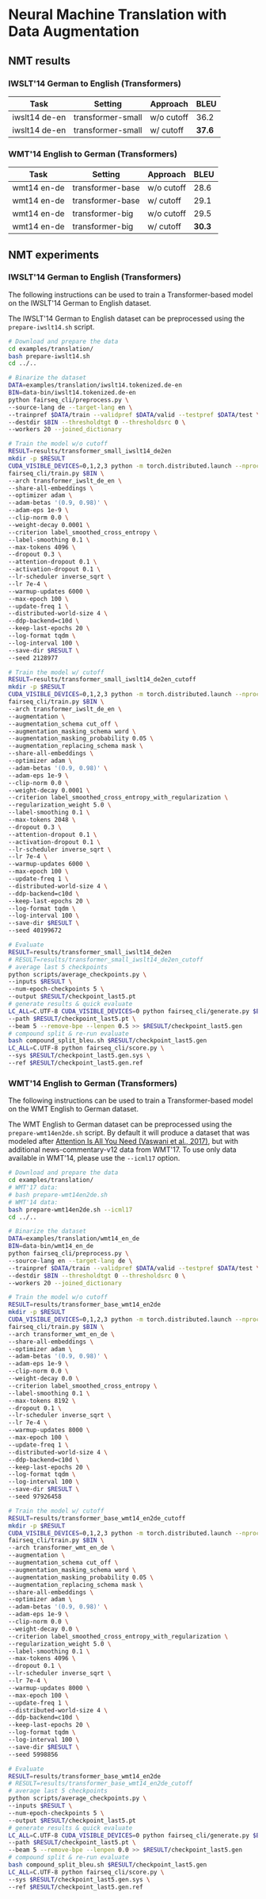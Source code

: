 # Neural Machine Translation with Data Augmentation

## NMT results

### IWSLT'14 German to English (Transformers)
| Task          | Setting           | Approach   | BLEU     |
|---------------|-------------------|------------|----------|
| iwslt14 de-en | transformer-small | w/o cutoff | 36.2     |
| iwslt14 de-en | transformer-small | w/ cutoff  | **37.6** |

### WMT'14 English to German (Transformers)

| Task          | Setting           | Approach   | BLEU     |
|---------------|-------------------|------------|----------|
| wmt14 en-de   | transformer-base  | w/o cutoff | 28.6     |
| wmt14 en-de   | transformer-base  | w/ cutoff  | 29.1     |
| wmt14 en-de   | transformer-big   | w/o cutoff | 29.5     |
| wmt14 en-de   | transformer-big   | w/ cutoff  | **30.3** |

## NMT experiments

### IWSLT'14 German to English (Transformers)
The following instructions can be used to train a Transformer-based model on the IWSLT'14 German to English dataset.

The IWSLT'14 German to English dataset can be preprocessed using the `prepare-iwslt14.sh` script.

```bash
# Download and prepare the data
cd examples/translation/
bash prepare-iwslt14.sh
cd ../..

# Binarize the dataset
DATA=examples/translation/iwslt14.tokenized.de-en
BIN=data-bin/iwslt14.tokenized.de-en
python fairseq_cli/preprocess.py \
--source-lang de --target-lang en \
--trainpref $DATA/train --validpref $DATA/valid --testpref $DATA/test \
--destdir $BIN --thresholdtgt 0 --thresholdsrc 0 \
--workers 20 --joined_dictionary

# Train the model w/o cutoff
RESULT=results/transformer_small_iwslt14_de2en
mkdir -p $RESULT
CUDA_VISIBLE_DEVICES=0,1,2,3 python -m torch.distributed.launch --nproc_per_node=4 \
fairseq_cli/train.py $BIN \
--arch transformer_iwslt_de_en \
--share-all-embeddings \
--optimizer adam \
--adam-betas '(0.9, 0.98)' \
--adam-eps 1e-9 \
--clip-norm 0.0 \
--weight-decay 0.0001 \
--criterion label_smoothed_cross_entropy \
--label-smoothing 0.1 \
--max-tokens 4096 \
--dropout 0.3 \
--attention-dropout 0.1 \
--activation-dropout 0.1 \
--lr-scheduler inverse_sqrt \
--lr 7e-4 \
--warmup-updates 6000 \
--max-epoch 100 \
--update-freq 1 \
--distributed-world-size 4 \
--ddp-backend=c10d \
--keep-last-epochs 20 \
--log-format tqdm \
--log-interval 100 \
--save-dir $RESULT \
--seed 2128977

# Train the model w/ cutoff
RESULT=results/transformer_small_iwslt14_de2en_cutoff
mkdir -p $RESULT
CUDA_VISIBLE_DEVICES=0,1,2,3 python -m torch.distributed.launch --nproc_per_node=4 \
fairseq_cli/train.py $BIN \
--arch transformer_iwslt_de_en \
--augmentation \
--augmentation_schema cut_off \
--augmentation_masking_schema word \
--augmentation_masking_probability 0.05 \
--augmentation_replacing_schema mask \
--share-all-embeddings \
--optimizer adam \
--adam-betas '(0.9, 0.98)' \
--adam-eps 1e-9 \
--clip-norm 0.0 \
--weight-decay 0.0001 \
--criterion label_smoothed_cross_entropy_with_regularization \
--regularization_weight 5.0 \
--label-smoothing 0.1 \
--max-tokens 2048 \
--dropout 0.3 \
--attention-dropout 0.1 \
--activation-dropout 0.1 \
--lr-scheduler inverse_sqrt \
--lr 7e-4 \
--warmup-updates 6000 \
--max-epoch 100 \
--update-freq 1 \
--distributed-world-size 4 \
--ddp-backend=c10d \
--keep-last-epochs 20 \
--log-format tqdm \
--log-interval 100 \
--save-dir $RESULT \
--seed 40199672

# Evaluate
RESULT=results/transformer_small_iwslt14_de2en
# RESULT=results/transformer_small_iwslt14_de2en_cutoff
# average last 5 checkpoints
python scripts/average_checkpoints.py \
--inputs $RESULT \
--num-epoch-checkpoints 5 \
--output $RESULT/checkpoint_last5.pt
# generate results & quick evaluate
LC_ALL=C.UTF-8 CUDA_VISIBLE_DEVICES=0 python fairseq_cli/generate.py $BIN \
--path $RESULT/checkpoint_last5.pt \
--beam 5 --remove-bpe --lenpen 0.5 >> $RESULT/checkpoint_last5.gen
# compound split & re-run evaluate
bash compound_split_bleu.sh $RESULT/checkpoint_last5.gen
LC_ALL=C.UTF-8 python fairseq_cli/score.py \
--sys $RESULT/checkpoint_last5.gen.sys \
--ref $RESULT/checkpoint_last5.gen.ref
```

### WMT'14 English to German (Transformers)

The following instructions can be used to train a Transformer-based model on the WMT English to German dataset.

The WMT English to German dataset can be preprocessed using the `prepare-wmt14en2de.sh` script.
By default it will produce a dataset that was modeled after [Attention Is All You Need (Vaswani et al., 2017)](https://arxiv.org/abs/1706.03762), but with additional news-commentary-v12 data from WMT'17.
To use only data available in WMT'14, please use the `--icml17` option.

```bash
# Download and prepare the data
cd examples/translation/
# WMT'17 data:
# bash prepare-wmt14en2de.sh
# WMT'14 data:
bash prepare-wmt14en2de.sh --icml17
cd ../..

# Binarize the dataset
DATA=examples/translation/wmt14_en_de
BIN=data-bin/wmt14_en_de
python fairseq_cli/preprocess.py \
--source-lang en --target-lang de \
--trainpref $DATA/train --validpref $DATA/valid --testpref $DATA/test \
--destdir $BIN --thresholdtgt 0 --thresholdsrc 0 \
--workers 20 --joined_dictionary

# Train the model w/o cutoff
RESULT=results/transformer_base_wmt14_en2de
mkdir -p $RESULT
CUDA_VISIBLE_DEVICES=0,1,2,3 python -m torch.distributed.launch --nproc_per_node=4 \
fairseq_cli/train.py $BIN \
--arch transformer_wmt_en_de \
--share-all-embeddings \
--optimizer adam \
--adam-betas '(0.9, 0.98)' \
--adam-eps 1e-9 \
--clip-norm 0.0 \
--weight-decay 0.0 \
--criterion label_smoothed_cross_entropy \
--label-smoothing 0.1 \
--max-tokens 8192 \
--dropout 0.1 \
--lr-scheduler inverse_sqrt \
--lr 7e-4 \
--warmup-updates 8000 \
--max-epoch 100 \
--update-freq 1 \
--distributed-world-size 4 \
--ddp-backend=c10d \
--keep-last-epochs 20 \
--log-format tqdm \
--log-interval 100 \
--save-dir $RESULT \
--seed 97926458

# Train the model w/ cutoff
RESULT=results/transformer_base_wmt14_en2de_cutoff
mkdir -p $RESULT
CUDA_VISIBLE_DEVICES=0,1,2,3 python -m torch.distributed.launch --nproc_per_node=4 \
fairseq_cli/train.py $BIN \
--arch transformer_wmt_en_de \
--augmentation \
--augmentation_schema cut_off \
--augmentation_masking_schema word \
--augmentation_masking_probability 0.05 \
--augmentation_replacing_schema mask \
--share-all-embeddings \
--optimizer adam \
--adam-betas '(0.9, 0.98)' \
--adam-eps 1e-9 \
--clip-norm 0.0 \
--weight-decay 0.0 \
--criterion label_smoothed_cross_entropy_with_regularization \
--regularization_weight 5.0 \
--label-smoothing 0.1 \
--max-tokens 4096 \
--dropout 0.1 \
--lr-scheduler inverse_sqrt \
--lr 7e-4 \
--warmup-updates 8000 \
--max-epoch 100 \
--update-freq 1 \
--distributed-world-size 4 \
--ddp-backend=c10d \
--keep-last-epochs 20 \
--log-format tqdm \
--log-interval 100 \
--save-dir $RESULT \
--seed 5998856

# Evaluate
RESULT=results/transformer_base_wmt14_en2de
# RESULT=results/transformer_base_wmt14_en2de_cutoff
# average last 5 checkpoints
python scripts/average_checkpoints.py \
--inputs $RESULT \
--num-epoch-checkpoints 5 \
--output $RESULT/checkpoint_last5.pt
# generate results & quick evaluate
LC_ALL=C.UTF-8 CUDA_VISIBLE_DEVICES=0 python fairseq_cli/generate.py $BIN \
--path $RESULT/checkpoint_last5.pt \
--beam 5 --remove-bpe --lenpen 0.0 >> $RESULT/checkpoint_last5.gen
# compound split & re-run evaluate
bash compound_split_bleu.sh $RESULT/checkpoint_last5.gen
LC_ALL=C.UTF-8 python fairseq_cli/score.py \
--sys $RESULT/checkpoint_last5.gen.sys \
--ref $RESULT/checkpoint_last5.gen.ref
```
